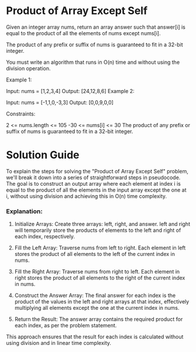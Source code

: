 # Product of Array Except Self

Given an integer array nums, return an array answer such that answer[i] is equal to the product of all the elements of nums except nums[i].

The product of any prefix or suffix of nums is guaranteed to fit in a 32-bit integer.

You must write an algorithm that runs in O(n) time and without using the division operation.

 

Example 1:

Input: nums = [1,2,3,4]
Output: [24,12,8,6]
Example 2:

Input: nums = [-1,1,0,-3,3]
Output: [0,0,9,0,0]
 

Constraints:

2 <= nums.length <= 105
-30 <= nums[i] <= 30
The product of any prefix or suffix of nums is guaranteed to fit in a 32-bit integer.


# Solution Guide

To explain the steps for solving the "Product of Array Except Self" problem, we'll break it down into a series of straightforward steps in pseudocode. The goal is to construct an output array where each element at index i is equal to the product of all the elements in the input array except the one at i, without using division and achieving this in O(n) time complexity.

###  Explanation:
1. Initialize Arrays: Create three arrays: left, right, and answer. left and right will temporarily store the products of elements to the left and right of each index, respectively.

2. Fill the Left Array: Traverse nums from left to right. Each element in left stores the product of all elements to the left of the current index in nums.

3. Fill the Right Array: Traverse nums from right to left. Each element in right stores the product of all elements to the right of the current index in nums.

4. Construct the Answer Array: The final answer for each index is the product of the values in the left and right arrays at that index, effectively multiplying all elements except the one at the current index in nums.

5. Return the Result: The answer array contains the required product for each index, as per the problem statement.

This approach ensures that the result for each index is calculated without using division and in linear time complexity.
